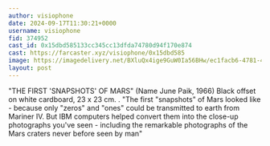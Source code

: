 ```yaml
---
author: visiophone
date: 2024-09-17T11:30:21+0000
username: visiophone
fid: 374952
cast_id: 0x15dbd585133cc345cc13dfda74780d94f170e874
cast: https://farcaster.xyz/visiophone/0x15dbd585
image: https://imagedelivery.net/BXluQx4ige9GuW0Ia56BHw/ec1facb6-4781-4990-d4e7-c4e90d868a00/original
layout: post
---
```


"THE FIRST 'SNAPSHOTS' OF MARS" (Name June Paik, 1966)
Black offset on white cardboard, 23 x 23 cm.
.
"The first "snapshots" of Mars looked like - because only "zeros" and "ones" could be transmitted to earth from Mariner IV. But IBM computers helped convert them into the close-up photographs you've seen - including the remarkable photographs of the Mars craters never before seen by man"

<img src='https://imagedelivery.net/BXluQx4ige9GuW0Ia56BHw/ec1facb6-4781-4990-d4e7-c4e90d868a00/original' alt='' referrerpolicy='no-referrer'/>
